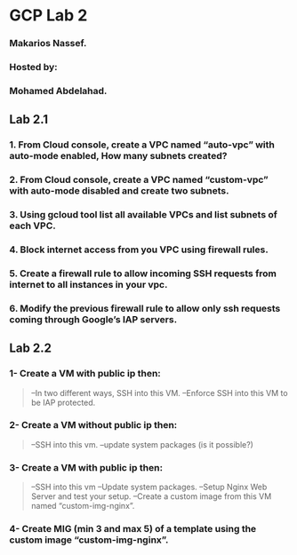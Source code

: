 # GCP Lab 2

### Makarios Nassef.
### Hosted by:
### Mohamed Abdelahad.

## Lab 2.1

### 1. From Cloud console, create a VPC named “auto-vpc” with auto-mode enabled, How many subnets created?

### 2. From Cloud console, create a VPC named “custom-vpc” with auto-mode disabled and create two subnets.

### 3. Using gcloud tool list all available VPCs and list subnets of each VPC.

### 4. Block internet access from you VPC using firewall rules.

### 5. Create a firewall rule to allow incoming SSH requests from internet to all instances in your vpc.

### 6. Modify the previous firewall rule to allow only ssh requests coming through Google’s IAP servers.




## Lab 2.2
### 1- Create a VM with public ip then:
> –In two different ways, SSH into this VM.
> –Enforce SSH into this VM to be IAP protected.

### 2- Create a VM without public ip then:
> –SSH into this vm.
> –update system packages (is it possible?)

### 3- Create a VM with public ip then:
> –SSH into this vm
> –Update system packages.
> –Setup Nginx Web Server and test your setup.
> –Create a custom image from this VM named “custom-img-nginx”.

### 4- Create MIG (min 3 and max 5) of a template using the custom image “custom-img-nginx”.

